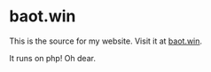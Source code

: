 # baot.win 

This is the source for my website. Visit it at [baot.win](https://baot.win/).

It runs on php! Oh dear.
